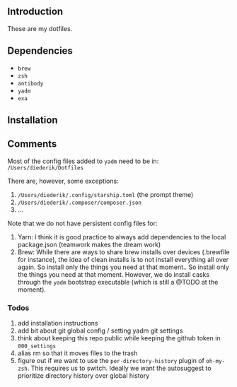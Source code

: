 ## Introduction
These are my dotfiles.

## Dependencies
- `brew`
- `zsh`
- `antibody`
- `yadm`
- `exa`

## Installation


## Comments
Most of the config files added to `yadm` need to be in:
`/Users/diederik/Dotfiles`

There are, however, some exceptions:
1. `/Users/diederik/.config/starship.toml` (the prompt theme)
2. `/Users/diederik/.composer/composer.json`
3. ...

Note that we do not have persistent config files for:
1. Yarn: I think it is good practice to always add dependencies to the local package.json (teamwork makes the dream work)
2. Brew: While there are ways to share brew installs over devices (.brewfile for instance), the idea of clean installs is to not install everything all over again. So install only the things you need at that moment.. So install only the things you need at that moment. However, we do install casks through the `yadm` bootstrap executable (which is still a @TODO at the moment).

### Todos
1. add installation instructions
2. add bit about git global config / setting yadm git settings 
3. think about keeping this repo public while keeping the github token in `000_settings` 
4. alias rm so that it moves files to the trash
5. figure out if we want to use the `per-directory-history` plugin of `oh-my-zsh`. This requires us to switch. Ideally we want the autosuggest to prioritize directory history over global history
